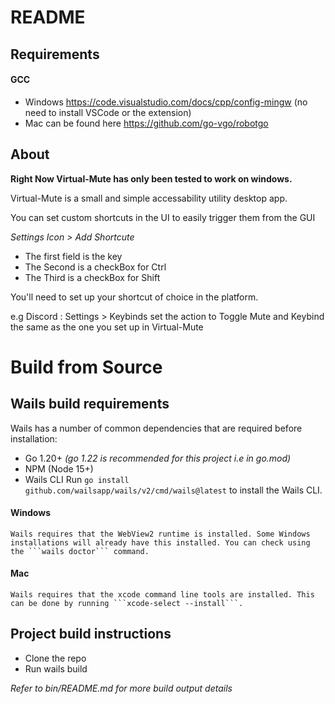 # README

## Requirements

#### GCC
    
- Windows https://code.visualstudio.com/docs/cpp/config-mingw (no need to install VSCode or the extension)
- Mac can be found here https://github.com/go-vgo/robotgo


## About

**Right Now Virtual-Mute has only been tested to work on windows.**

Virtual-Mute is a small and simple accessability utility desktop app.

You can set custom shortcuts in the UI to easily trigger them from the GUI

*Settings Icon > Add Shortcute*

 - The first field is the key
 - The Second is a checkBox for Ctrl 
 - The Third is a checkBox for Shift 

You'll need to set up your shortcut of choice in the platform.

e.g Discord : Settings > Keybinds set the action to Toggle Mute and Keybind the same as the one you set up in Virtual-Mute

# Build from Source

## Wails build requirements 

Wails has a number of common dependencies that are required before installation:

- Go 1.20+ *(go 1.22 is recommended for this project i.e in go.mod)*
- NPM (Node 15+)
- Wails CLI Run ```go install github.com/wailsapp/wails/v2/cmd/wails@latest``` to install the Wails CLI.

#### Windows
   
    Wails requires that the WebView2 runtime is installed. Some Windows installations will already have this installed. You can check using the ```wails doctor``` command.

#### Mac

    Wails requires that the xcode command line tools are installed. This can be done by running ```xcode-select --install```.

## Project build instructions 

- Clone the repo
- Run wails build

*Refer to bin/README.md for more build output details*
